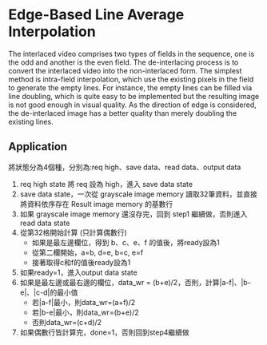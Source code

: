 # Edge-Based Line Average Interpolation

The interlaced video comprises two types of fields in the sequence, one is the odd and another is the even field. 
The de-interlacing process is to convert the interlaced video into the non-interlaced form. 
The simplest method is intra-field interpolation, which use the existing pixels in the field to generate the empty lines. 
For instance, the empty lines can be filled via line doubling, which is quite easy to be implemented but the resulting image is not good enough in visual quality.
As the direction of edge is considered, the de-interlaced image has a better quality than merely doubling the existing lines.

## Application

將狀態分為4個種，分別為:req high、save data、read data、output data

  1.	req high state 將 req 設為 high，進入 save data state
  2.	save data state，一次從 grayscale image memory 讀取32筆資料，並直接將資料依序存在 Result image memory 的基數行
  3.	如果 grayscale image memory 還沒存完，回到 step1 繼續做，否則進入 read data state
  4.	從第32格開始計算 (只計算偶數行)
    	- 如果是最左邊欄位，得到 b、c、e、f 的值後，將ready設為1
    	- 從第二欄開始，a=b, d=e, b=c, e=f
    	- 接著取得c和f的值後ready設為1
  5.	如果ready=1，進入output data state
  6.	如果是最左邊或最右邊的欄位，data_wr = (b+e)/2，否則，計算|a-f|、|b-e|、|c-d|的最小值
    	- 若|a-f|最小，則data_wr=(a+f)/2
    	- 若|b-e|最小，則data_wr=(b+e)/2
    	- 否則data_wr=(c+d)/2
  7.	如果偶數行皆計算完，done=1，否則回到step4繼續做

